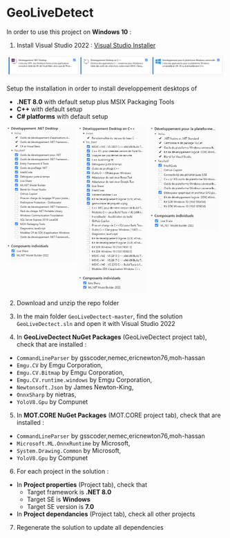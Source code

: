 # GeoLiveDetect

In order to use this project on __Windows 10__ :
1. Install Visual Studio 2022 : [Visual Studio Installer](https://visualstudio.microsoft.com/fr/thank-you-downloading-visual-studio/?sku=Community&channel=Release&version=VS2022&source=VSLandingPage&passive=false&cid=2030)

<img src=".\DOC\configVS.PNG"/>

Setup the installation in order to install developpement desktops of
- __.NET 8.0__ with default setup plus MSIX Packaging Tools
- __C++__ with default setup
- __C# platforms__ with default setup

<img src=".\DOC\configVS.NET.PNG" alt="configVS.NET" width="32%" align='top'/> <img src=".\DOC\configVS.Cpp.PNG" width="32%" align='top'/> <img src=".\DOC\configVS.Csharp.PNG" width="32%" align='top'/>

2. Download and unzip the repo folder
3. In the main folder `GeoLiveDectect-master`, find the solution `GeoLiveDectect.sln` and open it with Visual Studio 2022

4. In __GeoLiveDectect NuGet Packages__ (GeoLiveDectect project tab), check that are installed :
- `CommandLineParser` by gsscoder,nemec,ericnewton76,moh-hassan
- `Emgu.CV` by Emgu Corporation,
- `Emgu.CV.Bitmap` by Emgu Corporation,
- `Emgu.CV.runtime.windows` by Emgu Corporation,
- `Newtonsoft.Json` by James Newton-King,
- `OnnxSharp` by nietras,
- `YoloV8.Gpu` by Compunet

5. In __MOT.CORE NuGet Packages__ (MOT.CORE project tab), check that are installed :
- `CommandLineParser` by gsscoder,nemec,ericnewton76,moh-hassan
- `Microsoft.ML.OnnxRuntime` by Microsoft,
- `System.Drawing.Common` by Microsoft,
- `YoloV8.Gpu` by Compunet

6. For each project in the solution :
- In __Project properties__ (Project tab), check that
    - Target framework is __.NET 8.0__
    - Target SE is __Windows__
    - Target SE version is __7.0__
- In __Project dependancies__ (Project tab), check all other projects

7. Regenerate the solution to update all dependencies